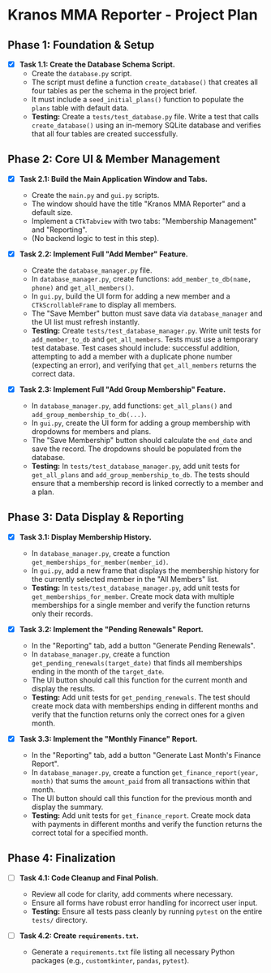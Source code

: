 # Kranos MMA Reporter - Project Plan

## Phase 1: Foundation & Setup

- [x] **Task 1.1: Create the Database Schema Script.**
    - Create the `database.py` script.
    - The script must define a function `create_database()` that creates all four tables as per the schema in the project brief.
    - It must include a `seed_initial_plans()` function to populate the `plans` table with default data.
    - **Testing:** Create a `tests/test_database.py` file. Write a test that calls `create_database()` using an in-memory SQLite database and verifies that all four tables are created successfully.

## Phase 2: Core UI & Member Management

- [x] **Task 2.1: Build the Main Application Window and Tabs.**
    - Create the `main.py` and `gui.py` scripts.
    - The window should have the title "Kranos MMA Reporter" and a default size.
    - Implement a `CTkTabview` with two tabs: "Membership Management" and "Reporting".
    - (No backend logic to test in this step).

- [x] **Task 2.2: Implement Full "Add Member" Feature.**
    - Create the `database_manager.py` file.
    - In `database_manager.py`, create functions: `add_member_to_db(name, phone)` and `get_all_members()`.
    - In `gui.py`, build the UI form for adding a new member and a `CTkScrollableFrame` to display all members.
    - The "Save Member" button must save data via `database_manager` and the UI list must refresh instantly.
    - **Testing:** Create `tests/test_database_manager.py`. Write unit tests for `add_member_to_db` and `get_all_members`. Tests must use a temporary test database. Test cases should include: successful addition, attempting to add a member with a duplicate phone number (expecting an error), and verifying that `get_all_members` returns the correct data.

- [x] **Task 2.3: Implement Full "Add Group Membership" Feature.**
    - In `database_manager.py`, add functions: `get_all_plans()` and `add_group_membership_to_db(...)`.
    - In `gui.py`, create the UI form for adding a group membership with dropdowns for members and plans.
    - The "Save Membership" button should calculate the `end_date` and save the record. The dropdowns should be populated from the database.
    - **Testing:** In `tests/test_database_manager.py`, add unit tests for `get_all_plans` and `add_group_membership_to_db`. The tests should ensure that a membership record is linked correctly to a member and a plan.

## Phase 3: Data Display & Reporting

- [x] **Task 3.1: Display Membership History.**
    - In `database_manager.py`, create a function `get_memberships_for_member(member_id)`.
    - In `gui.py`, add a new frame that displays the membership history for the currently selected member in the "All Members" list.
    - **Testing:** In `tests/test_database_manager.py`, add unit tests for `get_memberships_for_member`. Create mock data with multiple memberships for a single member and verify the function returns only their records.

- [x] **Task 3.2: Implement the "Pending Renewals" Report.**
    - In the "Reporting" tab, add a button "Generate Pending Renewals".
    - In `database_manager.py`, create a function `get_pending_renewals(target_date)` that finds all memberships ending in the month of the `target_date`.
    - The UI button should call this function for the current month and display the results.
    - **Testing:** Add unit tests for `get_pending_renewals`. The test should create mock data with memberships ending in different months and verify that the function returns only the correct ones for a given month.

- [x] **Task 3.3: Implement the "Monthly Finance" Report.**
    - In the "Reporting" tab, add a button "Generate Last Month's Finance Report".
    - In `database_manager.py`, create a function `get_finance_report(year, month)` that sums the `amount_paid` from all transactions within that month.
    - The UI button should call this function for the previous month and display the summary.
    - **Testing:** Add unit tests for `get_finance_report`. Create mock data with payments in different months and verify the function returns the correct total for a specified month.

## Phase 4: Finalization

- [ ] **Task 4.1: Code Cleanup and Final Polish.**
    - Review all code for clarity, add comments where necessary.
    - Ensure all forms have robust error handling for incorrect user input.
    - **Testing:** Ensure all tests pass cleanly by running `pytest` on the entire `tests/` directory.

- [ ] **Task 4.2: Create `requirements.txt`.**
    - Generate a `requirements.txt` file listing all necessary Python packages (e.g., `customtkinter`, `pandas`, `pytest`).